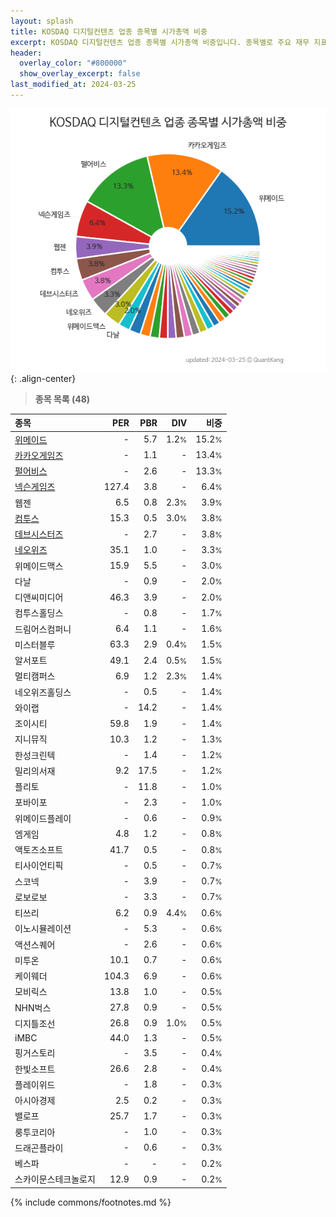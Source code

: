 ```yaml
---
layout: splash
title: KOSDAQ 디지털컨텐츠 업종 종목별 시가총액 비중
excerpt: KOSDAQ 디지털컨텐츠 업종 종목별 시가총액 비중입니다. 종목별로 주요 재무 지표를 함께 표시합니다.
header:
  overlay_color: "#800000"
  show_overlay_excerpt: false
last_modified_at: 2024-03-25
---
```



![KOSDAQ 디지털컨텐츠 업종 종목별 시가총액 비중](/stats/sector/images/kosdaq_업종_디지털컨텐츠_종목.png){: .align-center}


> **종목 목록 (48)**<a id="list"></a>

| **종목** | **PER** | **PBR** | **DIV** | **비중** |
| :------- | ------: | ------: | ------: | -------: |
| [위메이드](/112040/) | - | 5.7 | 1.2<small>%</small> | 15.2<small>%</small> |
| [카카오게임즈](/293490/) | - | 1.1 | - | 13.4<small>%</small> |
| [펄어비스](/263750/) | - | 2.6 | - | 13.3<small>%</small> |
| [넥슨게임즈](/225570/) | 127.4 | 3.8 | - | 6.4<small>%</small> |
| 웹젠 | 6.5 | 0.8 | 2.3<small>%</small> | 3.9<small>%</small> |
| [컴투스](/078340/) | 15.3 | 0.5 | 3.0<small>%</small> | 3.8<small>%</small> |
| [데브시스터즈](/194480/) | - | 2.7 | - | 3.8<small>%</small> |
| [네오위즈](/095660/) | 35.1 | 1.0 | - | 3.3<small>%</small> |
| 위메이드맥스 | 15.9 | 5.5 | - | 3.0<small>%</small> |
| 다날 | - | 0.9 | - | 2.0<small>%</small> |
| 디앤씨미디어 | 46.3 | 3.9 | - | 2.0<small>%</small> |
| 컴투스홀딩스 | - | 0.8 | - | 1.7<small>%</small> |
| 드림어스컴퍼니 | 6.4 | 1.1 | - | 1.6<small>%</small> |
| 미스터블루 | 63.3 | 2.9 | 0.4<small>%</small> | 1.5<small>%</small> |
| 알서포트 | 49.1 | 2.4 | 0.5<small>%</small> | 1.5<small>%</small> |
| 멀티캠퍼스 | 6.9 | 1.2 | 2.3<small>%</small> | 1.4<small>%</small> |
| 네오위즈홀딩스 | - | 0.5 | - | 1.4<small>%</small> |
| 와이랩 | - | 14.2 | - | 1.4<small>%</small> |
| 조이시티 | 59.8 | 1.9 | - | 1.4<small>%</small> |
| 지니뮤직 | 10.3 | 1.2 | - | 1.3<small>%</small> |
| 한성크린텍 | - | 1.4 | - | 1.2<small>%</small> |
| 밀리의서재 | 9.2 | 17.5 | - | 1.2<small>%</small> |
| 플리토 | - | 11.8 | - | 1.0<small>%</small> |
| 포바이포 | - | 2.3 | - | 1.0<small>%</small> |
| 위메이드플레이 | - | 0.6 | - | 0.9<small>%</small> |
| 엠게임 | 4.8 | 1.2 | - | 0.8<small>%</small> |
| 액토즈소프트 | 41.7 | 0.5 | - | 0.8<small>%</small> |
| 티사이언티픽 | - | 0.5 | - | 0.7<small>%</small> |
| 스코넥 | - | 3.9 | - | 0.7<small>%</small> |
| 로보로보 | - | 3.3 | - | 0.7<small>%</small> |
| 티쓰리 | 6.2 | 0.9 | 4.4<small>%</small> | 0.6<small>%</small> |
| 이노시뮬레이션 | - | 5.3 | - | 0.6<small>%</small> |
| 액션스퀘어 | - | 2.6 | - | 0.6<small>%</small> |
| 미투온 | 10.1 | 0.7 | - | 0.6<small>%</small> |
| 케이웨더 | 104.3 | 6.9 | - | 0.6<small>%</small> |
| 모비릭스 | 13.8 | 1.0 | - | 0.5<small>%</small> |
| NHN벅스 | 27.8 | 0.9 | - | 0.5<small>%</small> |
| 디지틀조선 | 26.8 | 0.9 | 1.0<small>%</small> | 0.5<small>%</small> |
| iMBC | 44.0 | 1.3 | - | 0.5<small>%</small> |
| 핑거스토리 | - | 3.5 | - | 0.4<small>%</small> |
| 한빛소프트 | 26.6 | 2.8 | - | 0.4<small>%</small> |
| 플레이위드 | - | 1.8 | - | 0.3<small>%</small> |
| 아시아경제 | 2.5 | 0.2 | - | 0.3<small>%</small> |
| 밸로프 | 25.7 | 1.7 | - | 0.3<small>%</small> |
| 룽투코리아 | - | 1.0 | - | 0.3<small>%</small> |
| 드래곤플라이 | - | 0.6 | - | 0.3<small>%</small> |
| 베스파 | - | - | - | 0.2<small>%</small> |
| 스카이문스테크놀로지 | 12.9 | 0.9 | - | 0.2<small>%</small> |

{% include commons/footnotes.md %}